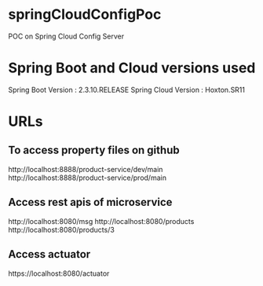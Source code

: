 # springCloudConfigPoc
POC on Spring Cloud Config Server

# Spring Boot and Cloud versions used
Spring Boot Version : 2.3.10.RELEASE
Spring Cloud Version : Hoxton.SR11

# URLs 

## To access property files on github
http://localhost:8888/product-service/dev/main
http://localhost:8888/product-service/prod/main

## Access rest apis of microservice
  http://localhost:8080/msg 
  http://localhost:8080/products 
  http://localhost:8080/products/3
  
## Access actuator
   https://localhost:8080/actuator
  
  
